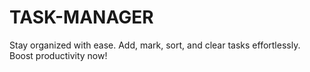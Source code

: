 # TASK-MANAGER
Stay organized with ease. Add, mark, sort, and clear tasks effortlessly. Boost productivity now!
